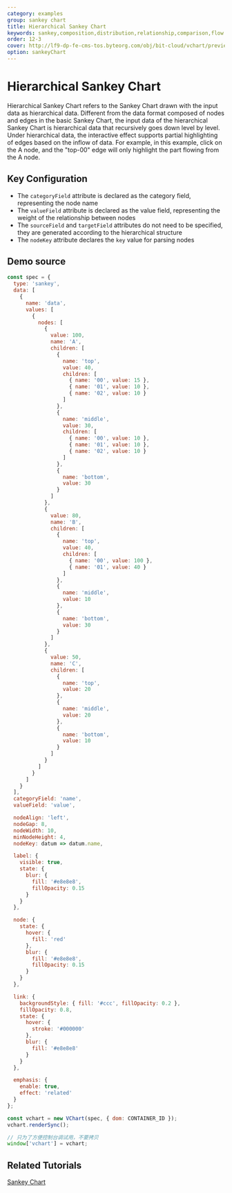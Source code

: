 ```yaml
---
category: examples
group: sankey chart
title: Hierarchical Sankey Chart
keywords: sankey,composition,distribution,relationship,comparison,flow
order: 12-3
cover: http://lf9-dp-fe-cms-tos.byteorg.com/obj/bit-cloud/vchart/preview/sankey-chart/hierarchical-sankey.png
option: sankeyChart
---
```


# Hierarchical Sankey Chart

Hierarchical Sankey Chart refers to the Sankey Chart drawn with the input data as hierarchical data. Different from the data format composed of nodes and edges in the basic Sankey Chart, the input data of the hierarchical Sankey Chart is hierarchical data that recursively goes down level by level.
Under hierarchical data, the interactive effect supports partial highlighting of edges based on the inflow of data. For example, in this example, click on the A node, and the "top-00" edge will only highlight the part flowing from the A node.

## Key Configuration

- The `categoryField` attribute is declared as the category field, representing the node name
- The `valueField` attribute is declared as the value field, representing the weight of the relationship between nodes
- The `sourceField` and `targetField` attributes do not need to be specified, they are generated according to the hierarchical structure
- The `nodeKey` attribute declares the `key` value for parsing nodes

## Demo source

```javascript livedemo
const spec = {
  type: 'sankey',
  data: [
    {
      name: 'data',
      values: [
        {
          nodes: [
            {
              value: 100,
              name: 'A',
              children: [
                {
                  name: 'top',
                  value: 40,
                  children: [
                    { name: '00', value: 15 },
                    { name: '01', value: 10 },
                    { name: '02', value: 10 }
                  ]
                },
                {
                  name: 'middle',
                  value: 30,
                  children: [
                    { name: '00', value: 10 },
                    { name: '01', value: 10 },
                    { name: '02', value: 10 }
                  ]
                },
                {
                  name: 'bottom',
                  value: 30
                }
              ]
            },
            {
              value: 80,
              name: 'B',
              children: [
                {
                  name: 'top',
                  value: 40,
                  children: [
                    { name: '00', value: 100 },
                    { name: '01', value: 40 }
                  ]
                },
                {
                  name: 'middle',
                  value: 10
                },
                {
                  name: 'bottom',
                  value: 30
                }
              ]
            },
            {
              value: 50,
              name: 'C',
              children: [
                {
                  name: 'top',
                  value: 20
                },
                {
                  name: 'middle',
                  value: 20
                },
                {
                  name: 'bottom',
                  value: 10
                }
              ]
            }
          ]
        }
      ]
    }
  ],
  categoryField: 'name',
  valueField: 'value',

  nodeAlign: 'left',
  nodeGap: 8,
  nodeWidth: 10,
  minNodeHeight: 4,
  nodeKey: datum => datum.name,

  label: {
    visible: true,
    state: {
      blur: {
        fill: '#e8e8e8',
        fillOpacity: 0.15
      }
    }
  },

  node: {
    state: {
      hover: {
        fill: 'red'
      },
      blur: {
        fill: '#e8e8e8',
        fillOpacity: 0.15
      }
    }
  },

  link: {
    backgroundStyle: { fill: '#ccc', fillOpacity: 0.2 },
    fillOpacity: 0.8,
    state: {
      hover: {
        stroke: '#000000'
      },
      blur: {
        fill: '#e8e8e8'
      }
    }
  },

  emphasis: {
    enable: true,
    effect: 'related'
  }
};

const vchart = new VChart(spec, { dom: CONTAINER_ID });
vchart.renderSync();

// 只为了方便控制台调试用，不要拷贝
window['vchart'] = vchart;
```

## Related Tutorials

[Sankey Chart](link)
